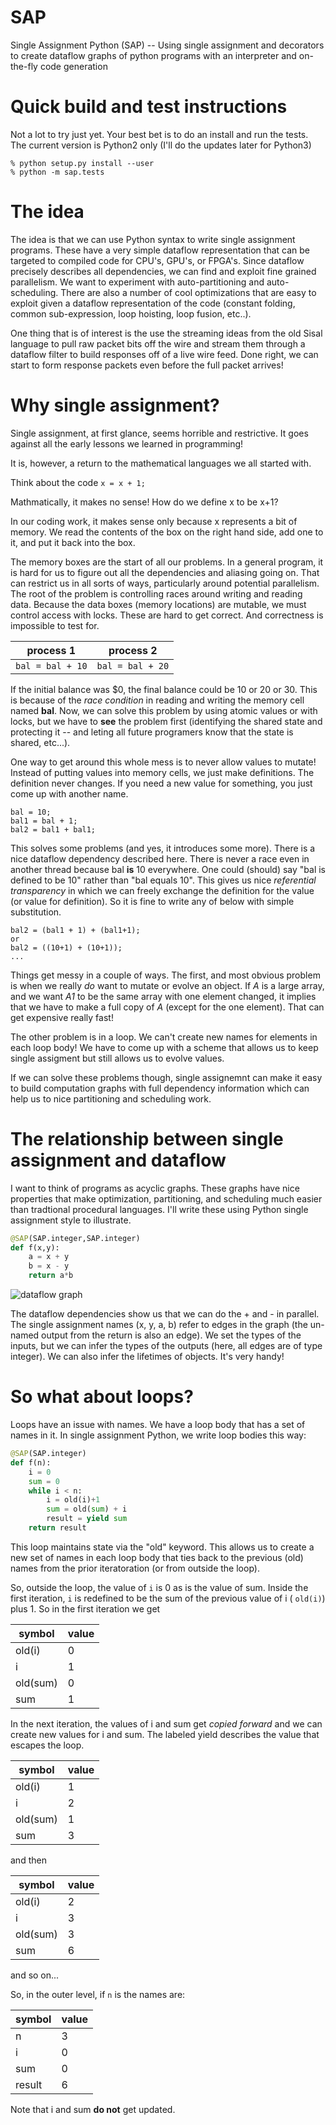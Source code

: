 # SAP
Single Assignment Python (SAP) -- Using single assignment and decorators to create dataflow graphs of python programs with an interpreter and on-the-fly code generation

# Quick build and test instructions
Not a lot to try just yet.  Your best bet is to do an install and run the tests.  The current version is Python2 only (I'll do the updates later for Python3)

~~~
% python setup.py install --user
% python -m sap.tests 
~~~

# The idea
The idea is that we can use Python syntax to write single assignment programs.  These have a very simple dataflow representation that can be targeted to compiled code for CPU's, GPU's, or FPGA's.  Since dataflow precisely describes all dependencies, we can find and exploit fine grained parallelism.  We want to experiment with auto-partitioning and auto-scheduling.  There are also a number of cool optimizations that are easy to exploit given a dataflow representation of the code (constant folding, common sub-expression, loop hoisting, loop fusion, etc..).

One thing that is of interest is the use the streaming ideas from the old Sisal language to pull raw packet bits off the wire and stream them through a dataflow filter to build responses off of a live wire feed.  Done right, we can start to form response packets even before the full packet arrives!

# Why single assignment?
Single assignment, at first glance, seems horrible and restrictive.  It goes against all the early lessons we learned in programming!

It is, however, a return to the mathematical languages we all started with.

Think about the code ```x = x + 1;```

Mathmatically, it makes no sense!  How do we define x to be x+1? 

In our coding work, it makes sense only because x represents a bit of memory.  We read the contents of the box on the right hand side, add one to it, and put it back into the box.

The memory boxes are the start of all our problems.  In a general program, it is hard for us to figure out all the dependencies and aliasing going on.  That can restrict us in all sorts of ways, particularly around potential parallelism.  The root of the problem is controlling races around writing and reading data. Because the data boxes (memory locations) are mutable, we must control access with locks.  These are hard to get correct.  And correctness is impossible to test for.

| process 1 | process 2 |
| --- | --- |
```bal = bal + 10``` |  ```bal = bal + 20```

If the initial balance was $0, the final balance could be 10 or 20 or 30.  This is because of the _race condition_  in reading and writing the memory cell named __bal__.  Now, we can solve this problem by using atomic values or with locks, but we have to **see** the problem first (identifying the shared state and protecting it -- and leting all future programers know that the state is shared, etc...).

One way to get around this whole mess is to never allow values to mutate!  Instead of putting values into memory cells, we just make definitions.  The definition never changes.  If you need a new value for something, you just come up with another name.
~~~
bal = 10;
bal1 = bal + 1;
bal2 = bal1 + bal1;
~~~

This solves some problems (and yes, it introduces some more).  There is a nice dataflow dependency described here.  There is never a race even in another thread because bal **is** 10 everywhere.  One could (should) say "bal is defined to be 10" rather than "bal equals 10".  This gives us nice _referential transparency_ in which we can freely exchange the definition for the value (or value for definition).  So it is fine to write any of below with simple substitution.
~~~
bal2 = (bal1 + 1) + (bal1+1);
or
bal2 = ((10+1) + (10+1));
...
~~~

Things get messy in a couple of ways.  The first, and most obvious problem is when we really *do* want to mutate or evolve an object. If _A_ is a large array, and we want _A1_ to be the same array with one element changed, it implies that we have to make a full copy of _A_ (except for the one element).  That can get expensive really fast!

The other problem is in a loop.  We can't create new names for elements in each loop body!  We have to come up with a scheme that allows us to keep single assigment but still allows us to evolve values.

If we can solve these problems though, single assignemnt can make it easy to build computation graphs with full dependency information which can help us to nice partitioning and scheduling work.

# The relationship between single assignment and dataflow
I want to think of programs as acyclic graphs.  These graphs have nice properties that make optimization, partitioning, and scheduling much easier than tradtional procedural languages.  I'll write these using Python single assignment style to illustrate.

~~~python
@SAP(SAP.integer,SAP.integer)
def f(x,y):
    a = x + y
    b = x - y
    return a*b
~~~

![dataflow graph](./dataflow.png  "dataflow")

The dataflow dependencies show us that we can do the + and - in parallel.  The single assignment names (x, y, a, b) refer to edges in the graph (the un-named output from the return is also an edge).  We set the types of the inputs, but we can infer the types of the outputs (here, all edges are of type integer).   We can also infer the lifetimes of objects.  It's very handy!

# So what about loops?
Loops have an issue with names.  We have a loop body that has a set of names in it.  In single assignment Python, we write loop bodies this way:
~~~python
@SAP(SAP.integer)
def f(n):
	i = 0
	sum = 0
	while i < n:
		i = old(i)+1
		sum = old(sum) + i
		result = yield sum
	return result
~~~

This loop maintains state via the "old" keyword.  This allows us to create a new set of names in each loop body that ties back to the previous (old) names from the prior iteratoration (or from outside the loop).

So, outside the loop, the value of ```i``` is 0 as is the value of sum.  Inside the first iteration, ```i``` is redefined to be the sum of the previous value of i ( ```old(i)```) plus 1.  So in the first iteration we get


| symbol | value |
| --- | --- |
old(i) | 0
i | 1
old(sum) | 0
sum | 1

In the next iteration, the values of i and sum get _copied forward_ and we can create new values for i and sum.  The labeled yield describes the value that escapes the loop. 

| symbol | value |
| --- | --- |
old(i) | 1
i | 2
old(sum) | 1
sum | 3

and then 

| symbol | value |
| --- | --- |
old(i) | 2
i | 3
old(sum) | 3
sum | 6

and so on...

 So, in the outer level, if ```n``` is the names are:
 
| symbol | value |
| --- | --- |
n | 3
i | 0
sum | 0
result |  6

Note that i and sum **do not** get updated.

